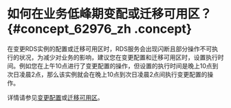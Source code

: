 # 如何在业务低峰期变配或迁移可用区？ {#concept_62976_zh .concept}

在变更RDS实例的配置或迁移可用区时，RDS服务会出现闪断且部分操作不可执行的状况，为减少对业务的影响，建议您在变更配置和迁移可用区时，设置执行时间。例如您在上午10点进行了变更配置的操作，但设置的执行时间是晚上10点到次日凌晨2点，那么该实例就会在晚上10点到次日凌晨2点间执行变更配置的操作。

详情请参见[变更配置](../../../../cn.zh-CN/用户指南/实例管理/变更配置.md#)或[迁移可用区](../../../../cn.zh-CN/用户指南/实例管理/迁移可用区.md#)。

